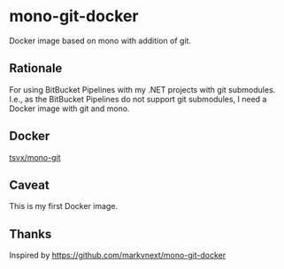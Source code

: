 # mono-git-docker
Docker image based on mono with addition of git.

## Rationale

For using BitBucket Pipelines with my .NET projects with git submodules. I.e., as the BitBucket Pipelines do not support git submodules, I need a Docker image with git and mono.

## Docker

[tsvx/mono-git](https://hub.docker.com/r/tsvx/mono-git/)

## Caveat

This is my first Docker image.

## Thanks
Inspired by https://github.com/markvnext/mono-git-docker
